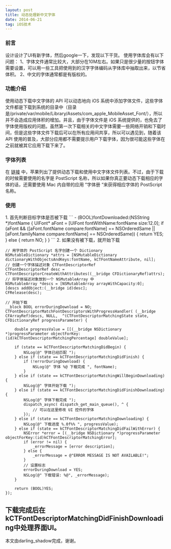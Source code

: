 ```yaml
---
layout: post
title: 动态处理新中文字体
date: 2014-06-21
tag: iOS技术
---             
```


<h3>前言</h3>
设计设计了UI有新字体，然后google一下，发现以下干货。
使用字体库会有以下问题：
1、字体文件通常比较大，大部分在10M左右。如果只是很少量的按钮字体需要设置，可以用一些工具把使用到的汉字字体编码从字体库中抽取出来，以节省体积。
2、中文的字体通常都是有版权的。

           
<h3>功能介绍</h3>
使用动态下载中文字体的 API 可以动态地向 iOS 系统中添加字体文件，这些字体文件都是下载到系统的目录中（目录是/private/var/mobile/Library/Assets/com_apple_MobileAsset_Font/），所以并不会造成应用体积的增加。并且，由于字体文件是 iOS 系统提供的，也免去了字体使用版权的问题。虽然第一次下载相关的中文字体需要一些网络开销和下载时间，但是这些字体文件下载后可以在所有应用间共享，所以可以遇见到，随着该 API 使用的普及，大部分应用都不需要提示用户下载字体，因为很可能这些字体在之前就被其它应用下载下来了。

<h3>字体列表</h3>
在 <a href="https://support.apple.com/kb/HT5484?viewlocale=zh_CN">链接</a> 中，苹果列出了提供动态下载和使用中文字体文件列表。不过，由于下载的时候需要使用的名字是 PostScript 名称，所以如果你真正要动态下载相应的字体的话，还需要使用 Mac 内自带的应用 “字体册 “来获得相应字体的 PostScript 名称。

<h3>使用</h3>
1. 首先判断目标字体是否被下载
```
- (BOOL)fontDownloaded:(NSString *)fontName {
    UIFont* aFont = [UIFont fontWithName:fontName size:12.0];
    if (aFont && ([aFont.fontName compare:fontName] == NSOrderedSame 
               || [aFont.familyName compare:fontName] == NSOrderedSame)) {
        return YES;
    } else {
        return NO;
    }
}
```
2. 如果没有被下载，就开始下载	

```
// 用字体的 PostScript 名字创建一个 Dictionary
NSMutableDictionary *attrs = [NSMutableDictionary dictionaryWithObjectsAndKeys:fontName, kCTFontNameAttribute, nil];
// 创建一个字体描述对象 CTFontDescriptorRef
CTFontDescriptorRef desc = CTFontDescriptorCreateWithAttributes((__bridge CFDictionaryRef)attrs);
// 将字体描述对象放到一个 NSMutableArray 中
NSMutableArray *descs = [NSMutableArray arrayWithCapacity:0];
[descs addObject:(__bridge id)desc];
CFRelease(desc);

// 开始下载
__block BOOL errorDuringDownload = NO;
CTFontDescriptorMatchFontDescriptorsWithProgressHandler( (__bridge CFArrayRef)descs, NULL,  ^(CTFontDescriptorMatchingState state, CFDictionaryRef progressParameter) {
    
    double progressValue = [[(__bridge NSDictionary *)progressParameter objectForKey:(id)kCTFontDescriptorMatchingPercentage] doubleValue];
    
    if (state == kCTFontDescriptorMatchingDidBegin) {
        NSLog(@" 字体已经匹配 ");
    } else if (state == kCTFontDescriptorMatchingDidFinish) {    
        if (!errorDuringDownload) {
            NSLog(@" 字体 %@ 下载完成 ", fontName);
        }
    } else if (state == kCTFontDescriptorMatchingWillBeginDownloading) {
        NSLog(@" 字体开始下载 ");
    } else if (state == kCTFontDescriptorMatchingDidFinishDownloading) {
        NSLog(@" 字体下载完成 ");
        dispatch_async( dispatch_get_main_queue(), ^ {
            // 可以在这里修改 UI 控件的字体
        });
    } else if (state == kCTFontDescriptorMatchingDownloading) {
        NSLog(@" 下载进度 %.0f%% ", progressValue);
    } else if (state == kCTFontDescriptorMatchingDidFailWithError) {
        NSError *error = [(__bridge NSDictionary *)progressParameter objectForKey:(id)kCTFontDescriptorMatchingError];
        if (error != nil) {
            _errorMessage = [error description];
        } else {
            _errorMessage = @"ERROR MESSAGE IS NOT AVAILABLE!";
        }
        // 设置标志
        errorDuringDownload = YES;
        NSLog(@" 下载错误: %@", _errorMessage);
    }
    
    return (BOOL)YES;
});
```
下载完成后在kCTFontDescriptorMatchingDidFinishDownloading中处理界面UI。
-------------------------------
本文由darling_shadow完成，谢谢。
 
 
